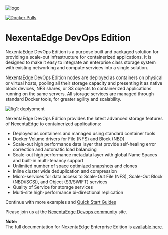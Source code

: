 ![logo](https://nexenta.com/rs/nexenta2/images/Nexenta-GL-logo-600-dpi.jpg)

[![Docker Pulls](https://img.shields.io/docker/pulls/nexenta/nedge.svg)](https://hub.docker.com/r/nexenta/nedge)

# NexentaEdge DevOps Edition
NexentaEdge DevOps Edition is a purpose built and packaged solution for providing a scale-out infrastructure for containerized applications. It is designed to make it easy to integrate an enterprise class storage system with existing networking and compute services into a single solution.

NexentaEdge DevOps Edition nodes are deployed as containers on physical or virtual hosts, pooling all their storage capacity and presenting it as native block devices, NFS shares, or S3 objects to containerized applications running on the same servers.  All storage services are managed through standard Docker tools, for greater agility and scalability.

![fig1: deplyoment](https://raw.githubusercontent.com/nexenta/nedge-dev/master/images/container-converged.png)

NexentaEdge DevOps Edition provides the latest advanced storage features of NexentaEdge to containerized applications:
* Deployed as containers and managed using standard container tools
* Docker Volume drivers for File (NFS) and Block (NBD)
* Scale-out high performance data layer that provide self-healing error correction and automatic load balancing
* Scale-out high performance metadata layer with global Name Spaces and built-in multi-tenancy support
* Unlimited number of space optimized snapshots and clones
* Inline cluster wide deduplication and compression
* Micro-services for data access to Scale-Out File (NFS), Scale-Out Block (NBD/iSCSI), and Object (S3/SWIFT) services
* Quality of Service for storage services
* Multi-site high-performance bi-directional replication

Continue with more examples and [Quick Start Guides](https://github.com/nexenta/edge-dev/blob/master/INSTALL.md)

Please join us at the [NexentaEdge Devops community](https://community.nexenta.com/s/topic/0TOU0000000brtXOAQ/nexentaedge) site.

**Note:**<br/>The full documentation for NexentaEdge Enterprise Edition is [available here](https://nexenta.com/products/nexentaedge).
